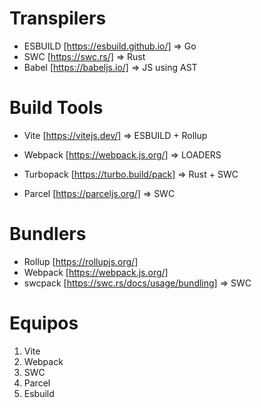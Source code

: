 # Transpilers
* ESBUILD [https://esbuild.github.io/] => Go
* SWC [https://swc.rs/] => Rust
* Babel [https://babeljs.io/] => JS using AST


# Build Tools
* Vite [https://vitejs.dev/] => ESBUILD + Rollup
* Webpack [https://webpack.js.org/] => LOADERS

* Turbopack [https://turbo.build/pack] => Rust + SWC
* Parcel [https://parceljs.org/] => SWC


# Bundlers
* Rollup [https://rollupjs.org/]
* Webpack [https://webpack.js.org/]
* swcpack [https://swc.rs/docs/usage/bundling] => SWC


# Equipos
1. Vite
2. Webpack
3. SWC
4. Parcel
5. Esbuild